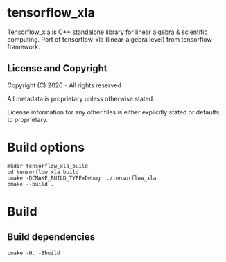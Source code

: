 tensorflow_xla
===================
Tensorflow_xla is C++ standalone library for linear algebra & scientific computing. Port of tensorflow-xla (linear-algebra level) from tensorflow-framework.

License and Copyright
---------------------
Copyright (C) 2020 - All rights reserved

All metadata is proprietary unless otherwise stated. 

License information for any other files is either explicitly stated or
defaults to proprietary.

# Build options

```
mkdir tensorflow_xla_build
cd tensorflow_xla_build
cmake -DCMAKE_BUILD_TYPE=Debug ../tensorflow_xla
cmake --build .
```

# Build

Build dependencies
- 

```
cmake -H. -Bbuild
```


